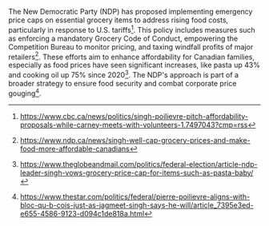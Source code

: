 The New Democratic Party (NDP) has proposed implementing emergency price caps on essential grocery items to address rising food costs, particularly in response to U.S. tariffs[^1]. This policy includes measures such as enforcing a mandatory Grocery Code of Conduct, empowering the Competition Bureau to monitor pricing, and taxing windfall profits of major retailers[^2]. These efforts aim to enhance affordability for Canadian families, especially as food prices have seen significant increases, like pasta up 43% and cooking oil up 75% since 2020[^3]. The NDP's approach is part of a broader strategy to ensure food security and combat corporate price gouging[^4].

[^1]: https://www.cbc.ca/news/politics/singh-poilievre-pitch-affordability-proposals-while-carney-meets-with-volunteers-1.7497043?cmp=rss
[^2]: https://www.ndp.ca/news/singh-well-cap-grocery-prices-and-make-food-more-affordable-canadians
[^3]: https://www.theglobeandmail.com/politics/federal-election/article-ndp-leader-singh-vows-grocery-price-cap-for-items-such-as-pasta-baby/
[^4]: https://www.thestar.com/politics/federal/pierre-poilievre-aligns-with-bloc-qu-b-cois-just-as-jagmeet-singh-says-he-will/article_7395e3ed-e655-4586-9123-d094c1de818a.html
